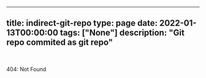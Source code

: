 
---
title: indirect-git-repo
type: page
date: 2022-01-13T00:00:00
tags: ["None"]
description: "Git repo commited as git repo"
---


<br>

404: Not Found